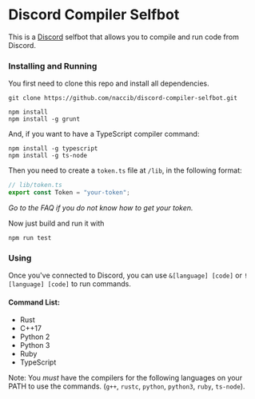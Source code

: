 # Discord Compiler Selfbot
This is a [Discord](https://discordapp.com/) selfbot that allows you to compile and run code from Discord.

### Installing and Running
You first need to clone this repo and install all dependencies.

```
git clone https://github.com/naccib/discord-compiler-selfbot.git

npm install
npm install -g grunt
```

And, if you want to have a TypeScript compiler command: 
```
npm install -g typescript
npm install -g ts-node
```

Then you need to create a `token.ts` file at `/lib`, in the following format:
```ts
// lib/token.ts
export const Token = "your-token";
```
*Go to the FAQ if you do not know how to get your token.*

Now just build and run it with 
```
npm run test
```

### Using
Once you've connected to Discord, you can use `&[language] [code]` or `![language] [code]` to run commands.

#### Command List:
 * Rust
 * C++17
 * Python 2
 * Python 3
 * Ruby
 * TypeScript

Note: You *must* have the compilers for the following languages on your PATH to use the commands. (`g++`, `rustc`, `python`, `python3`, `ruby`, `ts-node`).